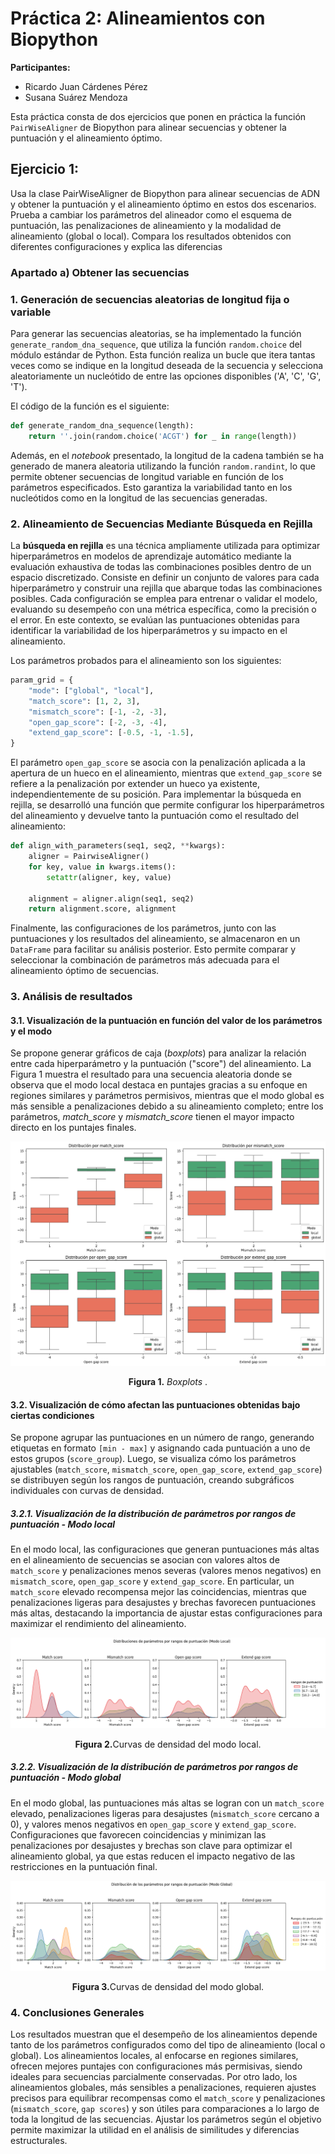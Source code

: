 # Práctica 2: Alineamientos con Biopython

**Participantes:**
- Ricardo Juan Cárdenes Pérez
- Susana Suárez Mendoza

Esta práctica consta de dos ejercicios que ponen en práctica la función `PairWiseAligner` de Biopython para alinear secuencias y obtener la puntuación y el alineamiento óptimo.

## Ejercicio 1: 

Usa la clase PairWiseAligner de Biopython para alinear secuencias  de ADN y obtener la puntuación y el alineamiento óptimo en estos dos escenarios. Prueba a cambiar los parámetros del alineador como el esquema de puntuación, las penalizaciones de alineamiento y la modalidad de alineamiento (global o local). Compara los resultados obtenidos con diferentes configuraciones y explica las diferencias

### Apartado a) Obtener las secuencias 

### 1. Generación de secuencias aleatorias de longitud fija o variable

Para generar las secuencias aleatorias, se ha implementado la función `generate_random_dna_sequence`, que utiliza la función `random.choice` del módulo estándar de Python. Esta función realiza un bucle que itera tantas veces como se indique en la longitud deseada de la secuencia y selecciona aleatoriamente un nucleótido de entre las opciones disponibles ('A', 'C', 'G', 'T').

El código de la función es el siguiente:

```python
def generate_random_dna_sequence(length):
    return ''.join(random.choice('ACGT') for _ in range(length))
```

Además, en el *notebook* presentado, la longitud de la cadena también se ha generado de manera aleatoria utilizando la función `random.randint`, lo que permite obtener secuencias de longitud variable en función de los parámetros especificados. Esto garantiza la variabilidad tanto en los nucleótidos como en la longitud de las secuencias generadas.

### 2. Alineamiento de Secuencias Mediante Búsqueda en Rejilla

La **búsqueda en rejilla** es una técnica ampliamente utilizada para optimizar hiperparámetros en modelos de aprendizaje automático mediante la evaluación exhaustiva de todas las combinaciones posibles dentro de un espacio discretizado. Consiste en definir un conjunto de valores para cada hiperparámetro y construir una rejilla que abarque todas las combinaciones posibles. Cada configuración se emplea para entrenar o validar el modelo, evaluando su desempeño con una métrica específica, como la precisión o el error. En este contexto, se evalúan las puntuaciones obtenidas para identificar la variabilidad de los hiperparámetros y su impacto en el alineamiento.

Los parámetros probados para el alineamiento son los siguientes:

```python
param_grid = {
    "mode": ["global", "local"],
    "match_score": [1, 2, 3],
    "mismatch_score": [-1, -2, -3],
    "open_gap_score": [-2, -3, -4],
    "extend_gap_score": [-0.5, -1, -1.5],
}
```

El parámetro `open_gap_score` se asocia con la penalización aplicada a la apertura de un hueco en el alineamiento, mientras que `extend_gap_score` se refiere a la penalización por extender un hueco ya existente, independientemente de su posición. Para implementar la búsqueda en rejilla, se desarrolló una función que permite configurar los hiperparámetros del alineamiento y devuelve tanto la puntuación como el resultado del alineamiento:

```python
def align_with_parameters(seq1, seq2, **kwargs):
    aligner = PairwiseAligner()
    for key, value in kwargs.items():
        setattr(aligner, key, value)

    alignment = aligner.align(seq1, seq2)
    return alignment.score, alignment
```

Finalmente, las configuraciones de los parámetros, junto con las puntuaciones y los resultados del alineamiento, se almacenaron en un `DataFrame` para facilitar su análisis posterior. Esto permite comparar y seleccionar la combinación de parámetros más adecuada para el alineamiento óptimo de secuencias.

### 3. Análisis de resultados

#### 3.1. Visualización de la puntuación en función del valor de los parámetros y el modo

Se propone generar gráficos de caja (*boxplots*) para analizar la relación entre cada hiperparámetro y la puntuación ("score") del alineamiento. La Figura 1 muestra el resultado para una secuencia aleatoria donde se observa que el modo local destaca en puntajes gracias a su enfoque en regiones similares y parámetros permisivos, mientras que el modo global es más sensible a penalizaciones debido a su alineamiento completo; entre los parámetros, *match_score* y *mismatch_score* tienen el mayor impacto directo en los puntajes finales. 

<div align="center">
    <img src="images/boxplot.png" alt="Boxplot" />
      <p><strong>Figura 1.</strong> <i>Boxplots</i> .</p> 
</div>

#### 3.2. Visualización de cómo afectan las puntuaciones obtenidas bajo ciertas condiciones

Se propone agrupar las puntuaciones en un número de rango, generando etiquetas en formato `[min - max]` y asignando cada puntuación a uno de estos grupos (`score_group`). Luego, se visualiza cómo los parámetros ajustables (`match_score`, `mismatch_score`, `open_gap_score`, `extend_gap_score`) se distribuyen según los rangos de puntuación, creando subgráficos individuales con curvas de densidad. 

##### 3.2.1. Visualización de la distribución de parámetros por rangos de puntuación - Modo local

En el modo local, las configuraciones que generan puntuaciones más altas en el alineamiento de secuencias se asocian con valores altos de `match_score` y penalizaciones menos severas (valores menos negativos) en `mismatch_score`, `open_gap_score` y `extend_gap_score`. En particular, un `match_score` elevado recompensa mejor las coincidencias, mientras que penalizaciones ligeras para desajustes y brechas favorecen puntuaciones más altas, destacando la importancia de ajustar estas configuraciones para maximizar el rendimiento del alineamiento.

<div align="center">
    <img src="images/dens_local.png" alt="Densidad local" />
      <p><strong>Figura 2.</strong>Curvas de densidad del modo local.</p> 
</div>

##### 3.2.2. Visualización de la distribución de parámetros por rangos de puntuación - Modo global

En el modo global, las puntuaciones más altas se logran con un `match_score` elevado, penalizaciones ligeras para desajustes (`mismatch_score` cercano a 0), y valores menos negativos en `open_gap_score` y `extend_gap_score`. Configuraciones que favorecen coincidencias y minimizan las penalizaciones por desajustes y brechas son clave para optimizar el alineamiento global, ya que estas reducen el impacto negativo de las restricciones en la puntuación final.

<div align="center">
    <img src="images/dens_global.png" alt="Densidad global" />
      <p><strong>Figura 3.</strong>Curvas de densidad del modo global.</p> 
</div>

### 4. Conclusiones Generales

Los resultados muestran que el desempeño de los alineamientos depende tanto de los parámetros configurados como del tipo de alineamiento (local o global). Los alineamientos locales, al enfocarse en regiones similares, ofrecen mejores puntajes con configuraciones más permisivas, siendo ideales para secuencias parcialmente conservadas. Por otro lado, los alineamientos globales, más sensibles a penalizaciones, requieren ajustes precisos para equilibrar recompensas como el `match_score` y penalizaciones (`mismatch_score`, `gap scores`) y son útiles para comparaciones a lo largo de toda la longitud de las secuencias. Ajustar los parámetros según el objetivo permite maximizar la utilidad en el análisis de similitudes y diferencias estructurales.
